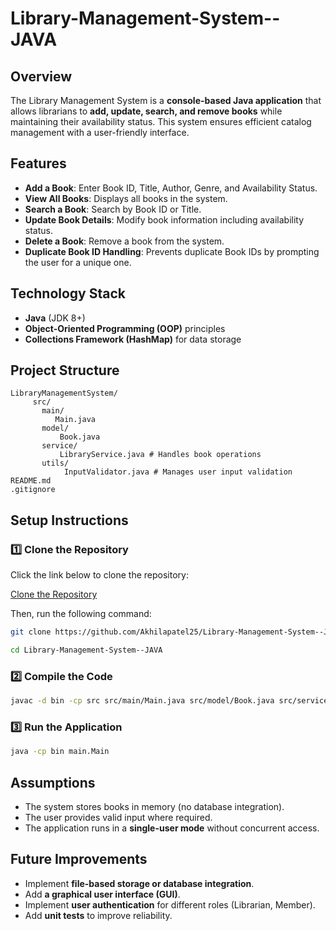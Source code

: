 # Library-Management-System--JAVA



## Overview

The Library Management System is a **console-based Java application** that allows librarians to **add, update, search, and remove books** while maintaining their availability status. This system ensures efficient catalog management with a user-friendly interface.

## Features

- **Add a Book**: Enter Book ID, Title, Author, Genre, and Availability Status.
- **View All Books**: Displays all books in the system.
- **Search a Book**: Search by Book ID or Title.
- **Update Book Details**: Modify book information including availability status.
- **Delete a Book**: Remove a book from the system.
- **Duplicate Book ID Handling**: Prevents duplicate Book IDs by prompting the user for a unique one.

## Technology Stack

- **Java** (JDK 8+)
- **Object-Oriented Programming (OOP)** principles
- **Collections Framework (HashMap)** for data storage

## Project Structure

```
LibraryManagementSystem/
     src/
       main/
          Main.java         
       model/
           Book.java         
       service/
           LibraryService.java # Handles book operations
       utils/
            InputValidator.java # Manages user input validation
README.md
.gitignore
```
## Setup Instructions

### **1️⃣ Clone the Repository**

Click the link below to clone the repository:

[Clone the Repository](https://github.com/Akhilapatel25/Library-Management-System--JAVA.git)

Then, run the following command:

```sh
git clone https://github.com/Akhilapatel25/Library-Management-System--JAVA.git

cd Library-Management-System--JAVA

```

### **2️⃣ Compile the Code**

```sh
javac -d bin -cp src src/main/Main.java src/model/Book.java src/service/LibraryService.java src/utils/InputValidator.java
```

### **3️⃣ Run the Application**

```sh
java -cp bin main.Main
```

## Assumptions

- The system stores books in memory (no database integration).
- The user provides valid input where required.
- The application runs in a **single-user mode** without concurrent access.

## Future Improvements

- Implement **file-based storage or database integration**.
- Add **a graphical user interface (GUI)**.
- Implement **user authentication** for different roles (Librarian, Member).
- Add **unit tests** to improve reliability.

##

